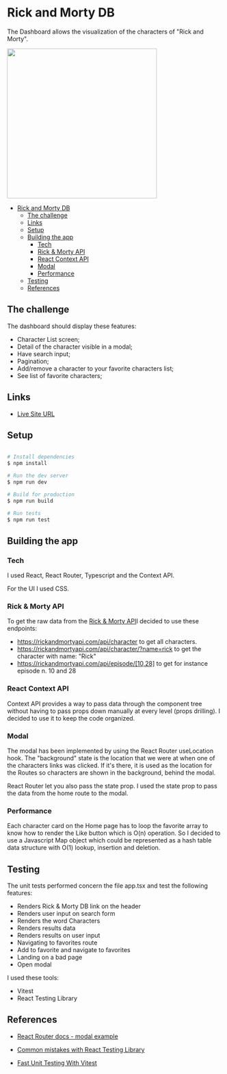 # Rick and Morty DB

The Dashboard allows the visualization of the characters of "Rick and Morty".

<img src="https://res.cloudinary.com/stefano75/image/upload/v1680766570/RickMorty_acqtqk.png" width="350"/>

- [Rick and Morty DB](#rick-and-morty-db)
  - [The challenge](#the-challenge)
  - [Links](#links)
  - [Setup](#setup)
  - [Building the app](#building-the-app)
    - [Tech](#tech)
    - [Rick \& Morty API](#rick--morty-api)
    - [React Context API](#react-context-api)
    - [Modal](#modal)
    - [Performance](#performance)
  - [Testing](#testing)
  - [References](#references)

## The challenge

The dashboard should display these features:

- Character List screen;
- Detail of the character visible in a modal;
- Have search input;
- Pagination;
- Add/remove a character to your favorite characters list;
- See list of favorite characters;

## Links

- [Live Site URL](https://rickmortydb.netlify.app/)

## Setup

```bash

# Install dependencies
$ npm install

# Run the dev server
$ npm run dev

# Build for production
$ npm run build

# Run tests
$ npm run test
```

## Building the app

### Tech

I used React, React Router, Typescript and the Context API.

For the UI I used CSS.

### Rick & Morty API

To get the raw data from the [Rick & Morty API](https://rickandmortyapi.com/documentation)I decided to use these endpoints:

- https://rickandmortyapi.com/api/character to get all characters.
- https://rickandmortyapi.com/api/character/?name=rick to get the character with name: "Rick"
- https://rickandmortyapi.com/api/episode/[10,28] to get for instance episode n. 10 and 28


### React Context API

Context API provides a way to pass data through the component tree without having to pass props down manually at every level (props drilling). I decided to use it to keep the code organized.

### Modal

The modal has been implemented by using the React Router useLocation hook.
The "background" state is the location that we were at when one of the characters links was clicked. If it's there, it is used as the location for the Routes so characters are shown in the background, behind the modal.

React Router let you also pass the state prop. I used the state prop to pass the data from the home route to the modal.

### Performance
Each character card on the Home page has to loop the favorite array to know how to render the Like button which is O(n) operation. So I decided to use a Javascript Map object which could be represented as a hash table data structure with O(1) lookup, insertion and deletion.

## Testing

The unit tests performed concern the file app.tsx and test the following features:

- Renders Rick & Morty DB link on the header
- Renders user input on search form
- Renders the word Characters
- Renders results data
- Renders results on user input
- Navigating to favorites route
- Add to favorite and navigate to favorites
- Landing on a bad page
- Open modal

I used these tools:

- Vitest
- React Testing Library

## References

- [React Router docs - modal example](https://stackblitz.com/github/remix-run/react-router/tree/main/examples/modal?file=src%2FApp.tsx)

- [Common mistakes with React Testing Library](https://kentcdodds.com/blog/common-mistakes-with-react-testing-library)

- [Fast Unit Testing With Vitest](https://youtu.be/FDEf3iWEgFI)
